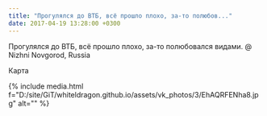 ```yaml
---
title: "Прогулялся до ВТБ, всё прошло плохо, за-то полюбов..."
date: 2017-04-19 13:28:00 +0300
---
```


Прогулялся до ВТБ, всё прошло плохо, за-то полюбовался видами. @ Nizhni Novgorod, Russia

Карта

{% include media.html f="D:/site/GiT/whiteldragon.github.io/assets/vk_photos/3/EhAQRFENha8.jpg" alt="" %}
